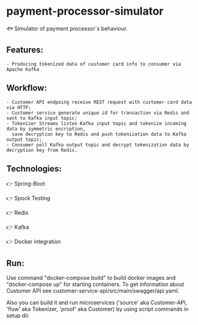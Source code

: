 # payment-processor-simulator
:fish: Simulator of payment processor`s behaviour.

## Features:
	- Producing tokenized data of customer card info to consumer via Apache Kafka
	
## Workflow:
	- Customer API endpoing receive	REST request with customer card data via HTTP;
	- Customer service generate unique id for transaction via Redis and sent to Kafka input topic;
	- Tokenizer Streams listen Kafka input topic and tokenize incoming data by symmetric encription,
	  save decryption key to Redis and push tokenization data to Kafka output topic;
	- Consumer poll Kafka output topic and decrypt tokenization data by decryption key from Redis.  

## Technologies:
:point_right: Spring-Boot

:point_right: Spock Testing

:point_right: Redis

:point_right: Kafka

:point_right: Docker integration

## Run:
Use command "docker-compose build" to build docker images and "docker-compose up" for starting containers.
To get information about Customer API see customer-service-api/src/main/swagger/api.yaml.

Also you can build it and run microservices ('source' aka Customer-API, 'flow' aka Tokenizer, 'proof' aka Customer)
by using script commands in setup dir.

